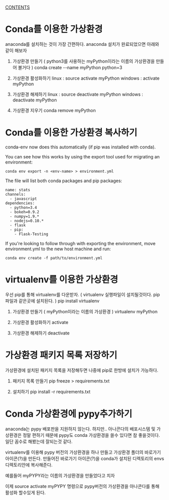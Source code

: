 [CONTENTS](README.md)
# Conda를 이용한 가상환경

anaconda를 설치하는 것이 가장 간편하다. anaconda 설치가 완료되었으면 아래와 같이 해보자

1. 가상환경 만들기 ( python3를 사용하는 myPython이라는 이름의 가상환경을 만들어 볼거다 )
conda create --name myPython python=3

2. 가상환경 활성화하기
linux : source activate myPython
windows : activate myPython

3. 가상환경 해제하기
linux : source deactivate myPython
windows : deactivate myPython

4. 가상환경 지우기
conda remove myPython


# Conda를 이용한 가상환경 복사하기

conda-env now does this automatically (if pip was installed with conda).

You can see how this works by using the export tool used for migrating an environment:

`conda env export -n <env-name> > environment.yml`

The file will list both conda packages and pip packages:

    name: stats
    channels:
      - javascript
    dependencies:
      - python=3.4
      - bokeh=0.9.2
      - numpy=1.9.*
      - nodejs=0.10.*
      - flask
      - pip:
        - Flask-Testing
If you're looking to follow through with exporting the environment, move environment.yml to the new host machine and run:

`conda env create -f path/to/environment.yml`


# virtualenv를 이용한 가상환경 

우선 pip를 통해 virtualenv를 다운받자.
( virtualenv 실행파일이 설치될것이다. pip 파일과 같은곳에 설치된다. )
pip install virtualenv

1. 가상환경 만들기 ( myPython이라는 이름의 가상환경 )
virtualenv myPython 

2. 가상환경 활성화하기
activate

3. 가상환경 해제하기
deactivate


# 가상환경 패키지 목록 저장하기

가상환경에 설치된 패키지 목록을 저장해두면 나중에 pip로 한방에 설치가 가능하다.

1. 패키지 목록 만들기
pip freeze > requirements.txt

2. 설치하기
pip install -r requirements.txt


# Conda 가상환경에 pypy추가하기

anaconda는 pypy 배포판을 지원하지 않는다. 하지만.. 아나콘다의 배포시스템 및 가상환경은 정말 편하기 때문에 pypy도 conda 가상환경을 쓸수 있다면 참 좋을것이다. 일단 꼼수로 해봤는데 잘되는것 같다.

virtualenv를 이용해 pypy 버전의 가상환경을 하나 만들고 가상환경 폴더의 바로가기 아이콘(?)을  만든다. 만들어진 바로가기 아이콘(?)을 conda가 설치된 디렉토리의 envs 디렉토리안에  복사해준다.

예를들어 myPYPY라는 이름의 가상환경을 만들었다고 치자

이제 source activate myPYPY 명령으로 pypy버전의 가상환경을 아나콘다를 통해 활성화 할수있게 된다.